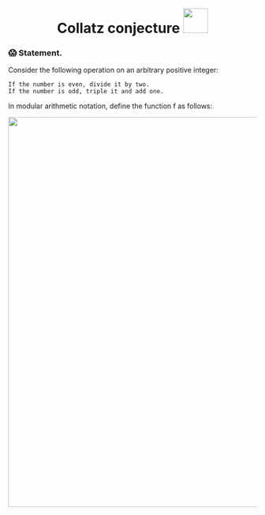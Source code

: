 <h1 align="center">
  Collatz conjecture
  <img src="https://betaingegneria.it/wp-content/uploads/2020/11/collatz.jpeg" width="50px"/>
</h1>

### :scream: Statement.
Consider the following operation on an arbitrary positive integer:

    If the number is even, divide it by two.
    If the number is odd, triple it and add one.

In modular arithmetic notation, define the function f as follows: 

<img src="https://wikimedia.org/api/rest_v1/media/math/render/svg/9b2a03faf9d31a8de0abb3c4a3d318490105da12" width="790px"/>

